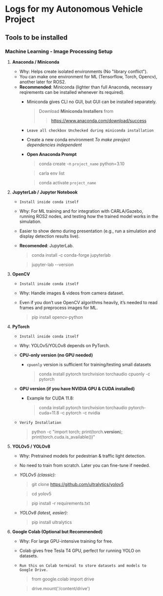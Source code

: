 # Logs for my Autonomous Vehicle Project

## Tools to be installed

### Machine Learning - Image Processing Setup

1. **Anaconda / Miniconda**
   - Why: Helps create isolated environments (No "library conflict").
   - You can make one environment for ML (Tensorflow, Torch, Opencv), another later for ROS2.
   - **Recommended**: Miniconda (lighter than full Anaconda, necessary reqirements can be installed whenever its required).
      - Miniconda gives CLI no GUI, but GUI can be installed separately.
        > Download **Miniconda Installers** from 
        >> https://www.anaconda.com/download/success

      - `Leave all checkbox Unchecked during miniconda installation`


     - Create a new conda environment *To make preoject dependencies independent*
     - **Open Anaconda Prompt**
       > conda create -n `project_name` python=3.10

       > carla env list

       > conda activate `project_name`

   
2. **JupyterLab / Jupyter Notebook**
   - `Install inside conda itself`
   - Why: For ML training and for integration with CARLA/Gazebo, running ROS2 nodes, and testing how the trained model works in the simulation.
   - Easier to show demo during presentation (e.g., run a simulation and display detection results live).
   - **Recomended**: JupyterLab.
         
      > conda install -c conda-forge jupyterlab

      > jupyter-lab --version


3. **OpenCV**
   - `Install inside conda itself`
   - Why: Handle images & videos from camera dataset.
   - Even if you don’t use OpenCV algorithms heavily, it’s needed to read frames and preprocess images for ML. 

      > pip install opencv-python

4. **PyTorch**
   - `Install inside conda itself`
   - Why: YOLOv5/YOLOv8 depends on PyTorch.
   - **CPU-only version (no GPU needed)**
      - `cpuonly` version is sufficient for training/testing small datasets

         > conda install pytorch torchvision torchaudio cpuonly -c pytorch

   - **GPU version (if you have NVIDIA GPU & CUDA installed)**
      - Example for CUDA 11.8:

         > conda install pytorch torchvision torchaudio pytorch-cuda=11.8 -c pytorch -c nvidia


   - `Verify Installation`

      > python -c "import torch; print(torch.__version__); print(torch.cuda.is_available())"

5. **YOLOv5 / YOLOv8**
   - Why: Pretrained models for pedestrian & traffic light detection.
   - No need to train from scratch. Later you can fine-tune if needed.

   - *YOLOv5 (classic):*
      > git clone https://github.com/ultralytics/yolov5 

      > cd yolov5

      > pip install -r requirements.txt

   - *YOLOv8 (latest, easier):*
      > pip install ultralytics




6. **Google Colab (Optional but Recommended)**
   - Why: For large GPU-intensive training for free.
   - Colab gives free Tesla T4 GPU, perfect for running YOLO on datasets.

   - `Run this on Colab terminal to store datasets and models to Google Drive.`
      > from google.colab import drive

      > drive.mount('/content/drive')
